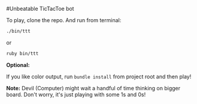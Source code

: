 #Unbeatable TicTacToe bot

To play, clone the repo. And run from terminal:

```bash
./bin/ttt
```
or

```bash
ruby bin/ttt
```

**Optional:**

If you like color output, run `bundle install` from project root and then play!

**Note:** Devil (Computer) might wait a handful of time thinking on bigger board. Don't worry, it's just playing with some 1s and 0s!
